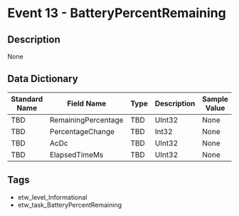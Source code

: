 # Event 13 - BatteryPercentRemaining

## Description
None

## Data Dictionary
|Standard Name|Field Name|Type|Description|Sample Value|
|---|---|---|---|---|
|TBD|RemainingPercentage|TBD|UInt32|None|None|
|TBD|PercentageChange|TBD|Int32|None|None|
|TBD|AcDc|TBD|UInt32|None|None|
|TBD|ElapsedTimeMs|TBD|UInt32|None|None|

## Tags
* etw_level_Informational
* etw_task_BatteryPercentRemaining